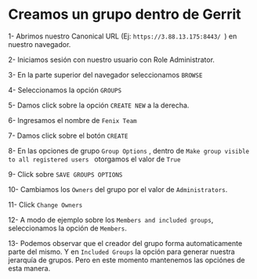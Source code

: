 # Creamos un grupo dentro de Gerrit


1- Abrimos nuestro Canonical URL (Ej: `https://3.88.13.175:8443/ `) en nuestro navegador.

2- Iniciamos sesión con nuestro usuario con Role Administrator.

3- En la parte superior del navegador seleccionamos `BROWSE`

4- Seleccionamos la opción `GROUPS`

5- Damos click sobre la opción `CREATE NEW` a la derecha.

6- Ingresamos el nombre de `Fenix Team`

7- Damos click sobre el botón `CREATE`

8- En las opciones de grupo `Group Options` , dentro de `Make group visible to all registered users ` otorgamos el valor de `True`

9- Click sobre `SAVE GROUPS OPTIONS`

10- Cambiamos los `Owners` del grupo por el valor de `Administrators`.

11- Click `Change Owners`

12- A modo de ejemplo sobre los `Members and included groups`, seleccionamos la opción de `Members`.

13- Podemos observar que el creador del grupo forma automaticamente parte del mismo. Y en `Included Groups` la opción para generar nuestra jerarquía de grupos. Pero en este momento mantenemos las opciónes de esta manera.
